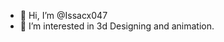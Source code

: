 - 👋 Hi, I’m @Issacx047
- 👀 I’m interested in 3d Designing and animation.


<!---
Issacx047/Issacx047 is a ✨ special ✨ repository because its `README.md` (this file) appears on your GitHub profile.
You can click the Preview link to take a look at your changes.
--->
